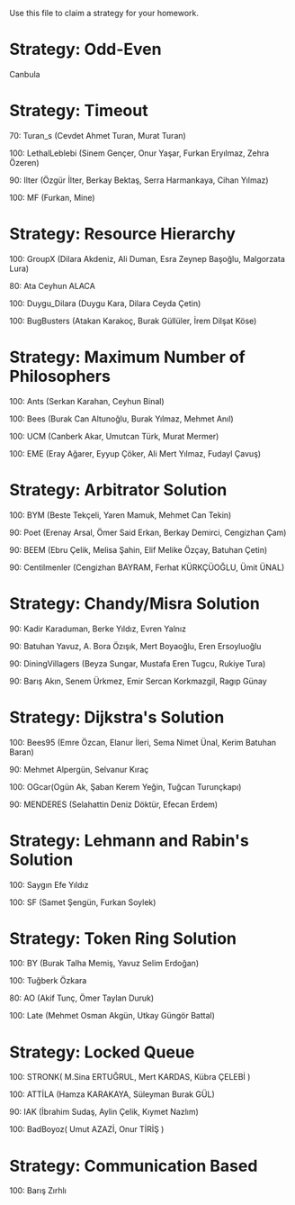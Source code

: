Use this file to claim a strategy for your homework.

# Strategy: Odd-Even
Canbula

# Strategy: Timeout
70: Turan_s (Cevdet Ahmet Turan, Murat Turan)

100: LethalLeblebi (Sinem Gençer, Onur Yaşar, Furkan Eryılmaz, Zehra Özeren)

90: Ilter (Özgür İlter, Berkay Bektaş, Serra Harmankaya, Cihan Yılmaz)

100: MF (Furkan, Mine)

# Strategy: Resource Hierarchy
100: GroupX (Dilara Akdeniz, Ali Duman, Esra Zeynep Başoğlu, Malgorzata Lura)

80: Ata Ceyhun ALACA

100: Duygu_Dilara (Duygu Kara, Dilara Ceyda Çetin)

100: BugBusters (Atakan Karakoç, Burak Güllüler, İrem Dilşat Köse)

# Strategy: Maximum Number of Philosophers
100: Ants (Serkan Karahan, Ceyhun Binal) 

100: Bees (Burak Can Altunoğlu, Burak Yılmaz, Mehmet Anıl)

100: UCM (Canberk Akar, Umutcan Türk, Murat Mermer)

100: EME (Eray Ağarer, Eyyup Çöker, Ali Mert Yılmaz, Fudayl Çavuş)

# Strategy: Arbitrator Solution
100: BYM (Beste Tekçeli, Yaren Mamuk, Mehmet Can Tekin)

90: Poet (Erenay Arsal, Ömer Said Erkan, Berkay Demirci, Cengizhan Çam)

90: BEEM (Ebru Çelik, Melisa Şahin, Elif Melike Özçay, Batuhan Çetin)

90: Centilmenler (Cengizhan BAYRAM, Ferhat KÜRKÇÜOĞLU, Ümit ÜNAL)

# Strategy: Chandy/Misra Solution
90: Kadir Karaduman, Berke Yıldız, Evren Yalnız

90: Batuhan Yavuz, A. Bora Özışık, Mert Boyaoğlu, Eren Ersoyluoğlu

90: DiningVillagers (Beyza Sungar, Mustafa Eren Tugcu, Rukiye Tura)

90: Barış Akın, Senem Ürkmez, Emir Sercan Korkmazgil, Ragıp Günay

# Strategy: Dijkstra's Solution
100: Bees95 (Emre Özcan, Elanur İleri, Sema Nimet Ünal, Kerim Batuhan Baran)

90: Mehmet Alpergün, Selvanur Kıraç

100: OGcar(Ogün Ak, Şaban Kerem Yeğin, Tuğcan Turunçkapı)

90: MENDERES (Selahattin Deniz Döktür, Efecan Erdem)

# Strategy: Lehmann and Rabin's Solution
100: Saygın Efe Yıldız

100: SF (Samet Şengün, Furkan Soylek)

# Strategy: Token Ring Solution
100: BY (Burak Talha Memiş, Yavuz Selim Erdoğan)

100: Tuğberk Özkara

80: AO (Akif Tunç, Ömer Taylan Duruk)

100: Late (Mehmet Osman Akgün, Utkay Güngör Battal)

# Strategy: Locked Queue
100: STRONK( M.Sina ERTUĞRUL, Mert KARDAS, Kübra ÇELEBİ )

100: ATTİLA (Hamza KARAKAYA, Süleyman Burak GÜL)

90: IAK (İbrahim Sudaş, Aylin Çelik, Kıymet Nazlım)

100: BadBoyoz( Umut AZAZİ, Onur TİRİŞ )

# Strategy: Communication Based
100: Barış Zırhlı
